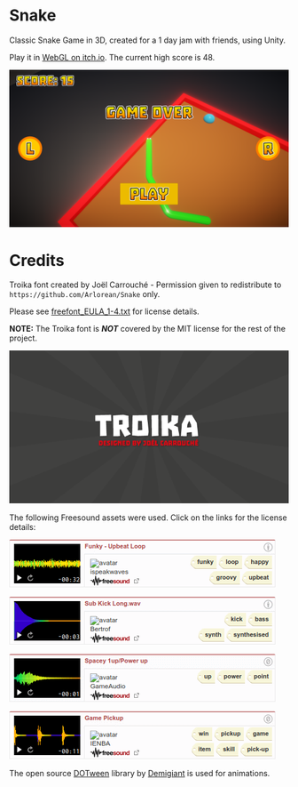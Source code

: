 # Snake
Classic Snake Game in 3D, created for a 1 day jam with friends, using Unity.

Play it in [WebGL on itch.io](https://arlorean.itch.io/snake). The current high score is 48.

[<img src="/Website/Snake.png">](https://arlorean.itch.io/snake)

# Credits

Troika font created by Joël Carrouché - Permission given to redistribute to `https://github.com/Arlorean/Snake` only.

Please see [freefont_EULA_1-4.txt](/Assets/Snake/Fonts/Troika/freefont_EULA_1-4.txt) for license details. 

**NOTE:** The Troika font is **_NOT_** covered by the MIT license for the rest of the project.

[<img src="/Website/troika.png">](https://www.jcfonts.com/fonts/troika)

The following Freesound assets were used. Click on the links for the license details:

[<img src="/Website/384932__ispeakwaves__funky-upbeat-loop.png">](https://freesound.org/people/ispeakwaves/sounds/384932/)

[<img src="/Website/131770__bertrof__sub-kick-long.png">](https://freesound.org/people/bertrof/sounds/131770/)

[<img src="/Website/220173__gameaudio__spacey-1uppower-up.png">](https://freesound.org/people/gameaudio/sounds/220173/)

[<img src="/Website/698768__ienba__game-pickup.png">](https://freesound.org/people/ienba/sounds/698768/)

The open source [DOTween](https://dotween.demigiant.com/) library by [Demigiant](https://demigiant.com/) is used for animations.
